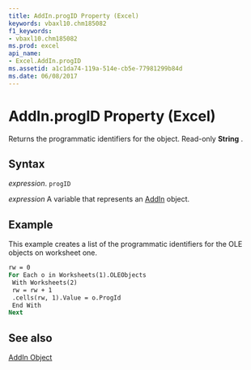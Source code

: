 ```yaml
---
title: AddIn.progID Property (Excel)
keywords: vbaxl10.chm185082
f1_keywords:
- vbaxl10.chm185082
ms.prod: excel
api_name:
- Excel.AddIn.progID
ms.assetid: a1c1da74-119a-514e-cb5e-77981299b84d
ms.date: 06/08/2017
---
```



# AddIn.progID Property (Excel)

Returns the programmatic identifiers for the object. Read-only  **String** .


## Syntax

 _expression_. `progID`

 _expression_ A variable that represents an [AddIn](./Excel.AddIn.md) object.


## Example

This example creates a list of the programmatic identifiers for the OLE objects on worksheet one.


```vb
rw = 0 
For Each o in Worksheets(1).OLEObjects 
 With Worksheets(2) 
 rw = rw + 1 
 .cells(rw, 1).Value = o.ProgId 
 End With 
Next
```


## See also


[AddIn Object](Excel.AddIn.md)

